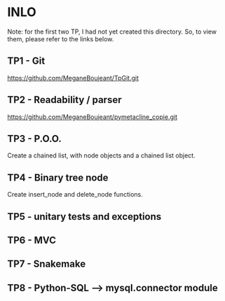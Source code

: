 # INLO

Note: for the first two TP, I had not yet created this directory.
So, to view them, please refer to the links below.

## TP1 - Git
https://github.com/MeganeBoujeant/TpGit.git

## TP2 - Readability / parser
https://github.com/MeganeBoujeant/pymetacline_copie.git

## TP3 - P.O.O.
Create a chained list, with node objects and a chained list object.

## TP4 - Binary tree node
Create insert_node and delete_node functions.

## TP5 - unitary tests and exceptions

## TP6 - MVC

## TP7 - Snakemake

## TP8 - Python-SQL --> mysql.connector module
